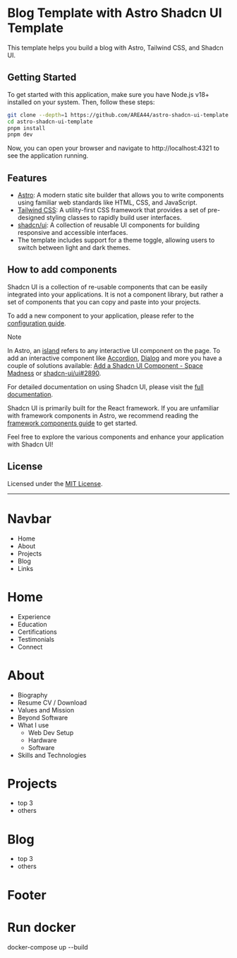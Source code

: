 # Blog Template with Astro Shadcn UI Template

This template helps you build a blog with Astro, Tailwind CSS, and Shadcn UI.

## Getting Started

To get started with this application, make sure you have Node.js v18+ installed on your system. Then, follow these steps:

```bash
git clone --depth=1 https://github.com/AREA44/astro-shadcn-ui-template
cd astro-shadcn-ui-template
pnpm install
pnpm dev
```

Now, you can open your browser and navigate to http://localhost:4321 to see the application running.

## Features

- [Astro](https://astro.build): A modern static site builder that allows you to write components using familiar web standards like HTML, CSS, and JavaScript.
- [Tailwind CSS](https://tailwindcss.com): A utility-first CSS framework that provides a set of pre-designed styling classes to rapidly build user interfaces.
- [shadcn/ui](https://ui.shadcn.com): A collection of reusable UI components for building responsive and accessible interfaces.
- The template includes support for a theme toggle, allowing users to switch between light and dark themes.

## How to add components

Shadcn UI is a collection of re-usable components that can be easily integrated into your applications. It is not a component library, but rather a set of components that you can copy and paste into your projects.

To add a new component to your application, please refer to the [configuration guide](https://ui.shadcn.com/docs/installation/astro#thats-it).

> [!NOTE]
> In Astro, an [island](https://docs.astro.build/en/concepts/islands/) refers to any interactive UI component on the page. To add an interactive component like [Accordion](https://ui.shadcn.com/docs/components/accordion), [Dialog](https://ui.shadcn.com/docs/components/dialog) and more you have a couple of solutions available: [Add a Shadcn UI Component - Space Madness](https://spacemadness.dev/docs/add-a-shadcn-ui-component) or [shadcn-ui/ui#2890](https://github.com/AREA44/astro-shadcn-ui-template/issues/66).

For detailed documentation on using Shadcn UI, please visit the [full documentation](https://ui.shadcn.com/docs).

Shadcn UI is primarily built for the React framework. If you are unfamiliar with framework components in Astro, we recommend reading the [framework components guide](https://docs.astro.build/en/core-concepts/framework-components/) to get started.

Feel free to explore the various components and enhance your application with Shadcn UI!

## License

Licensed under the [MIT License](LICENSE).


---

# Navbar

- Home
- About
- Projects
- Blog
- Links

# Home

- Experience
- Education
- Certifications
- Testimonials
- Connect

# About

- Biography
- Resume CV / Download
- Values and Mission
- Beyond Software
- What I use
  - Web Dev Setup
  - Hardware
  - Software
- Skills and Technologies

# Projects

- top 3
- others

# Blog

- top 3
- others

# Footer


# Run docker

docker-compose up --build
